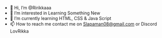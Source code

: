 - 👋 Hi, I’m @Ririkkaaa
- 👀 I’m interested in Learning Something New
- 🌱 I’m currently learning HTML, CSS & Java Script
- 📫 How to reach me contact me on Slapaman08@gmail.com or Discord LovRikka


<!---
Ririkkaaa/Ririkkaaa is a ✨ special ✨ repository because its `README.md` (this file) appears on your GitHub profile.
You can click the Preview link to take a look at your changes.
--->
